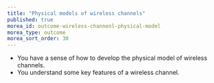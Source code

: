 ```yaml
---
title: "Physical models of wireless channels"
published: true
morea_id: outcome-wireless-channenl-physical-model
morea_type: outcome
morea_sort_order: 30
---
```


  * You have a sense of how to develop the physical model of wireless channels.
  * You understand some key features of a wireless channel.
